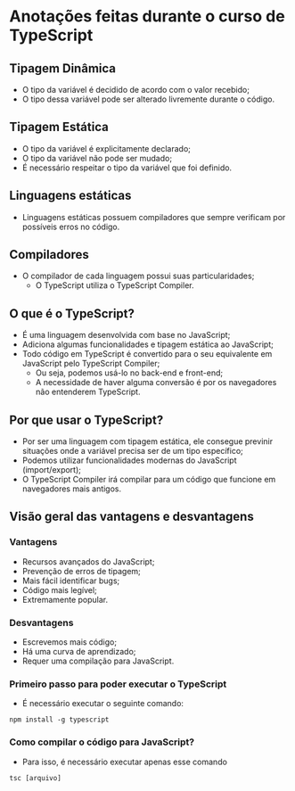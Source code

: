 # Anotações feitas durante o curso de TypeScript

## Tipagem Dinâmica

-   O tipo da variável é decidido de acordo com o valor recebido;
-   O tipo dessa variável pode ser alterado livremente durante o código.

## Tipagem Estática

- O tipo da variável é explicitamente declarado;
- O tipo da variável não pode ser mudado;
- É necessário respeitar o tipo da variável que foi definido.

## Linguagens estáticas

-   Linguagens estáticas possuem compiladores que sempre verificam por possíveis erros no código.

## Compiladores

-   O compilador de cada linguagem possui suas particularidades;
    -   O TypeScript utiliza o TypeScript Compiler.

## O que é o TypeScript?

-   É uma linguagem desenvolvida com base no JavaScript;
-   Adiciona algumas funcionalidades e tipagem estática ao JavaScript;
-   Todo código em TypeScript é convertido para o seu equivalente em JavaScript pelo TypeScript Compiler;
    -   Ou seja, podemos usá-lo no back-end e front-end;
    -   A necessidade de haver alguma conversão é por os navegadores não entenderem TypeScript.

## Por que usar o TypeScript?

-   Por ser uma linguagem com tipagem estática, ele consegue previnir situações onde a variável precisa ser de um tipo específico;
-   Podemos utilizar funcionalidades modernas do JavaScript (import/export);
-   O TypeScript Compiler irá compilar para um código que funcione em navegadores mais antigos.

## Visão geral das vantagens e desvantagens

### Vantagens

-   Recursos avançados do JavaScript;
-   Prevenção de erros de tipagem;
-   Mais fácil identificar bugs;
-   Código mais legível;
-   Extremamente popular.

### Desvantagens

-   Escrevemos mais código;
-   Há uma curva de aprendizado;
-   Requer uma compilação para JavaScript.

### Primeiro passo para poder executar o TypeScript

-   É necessário executar o seguinte comando:

```
npm install -g typescript
```

### Como compilar o código para JavaScript?

-   Para isso, é necessário executar apenas esse comando

```
tsc [arquivo]
```